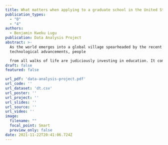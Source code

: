 ```yaml
---
title: What matters when applying to a graduate school in the United States?
publication_types:
  - "0"
  - "4"
authors:
  - Benjamin Kweku Lugu
publication: Data Analysis Project
abstract: >-
  As the world emerges into a global village spearheaded by the recent
  technological advancements, people

  from all walks of life are judiciously investing in education. It comes with no surprise that the United States (US) is ranked first in education since 2020. The quality of education in the US coupled with her numerous opportunities attracts a lot students annually. According to open doors, China and India are two of the world’s populous countries that send a large number of students to the US for studies.
draft: false
featured: false

url_pdf: 'data-analysis-project.pdf'
url_code: ''
url_dataset: 'dt.csv'
url_poster: ''
url_project: ''
url_slides: ''
url_source: ''
url_video: ''
image:
  filename: ""
  focal_point: Smart
  preview_only: false
date: 2021-11-22T20:41:06.724Z
---
```

